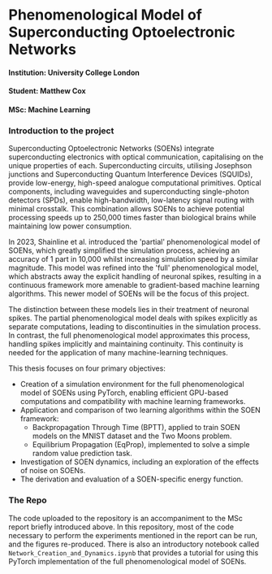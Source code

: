 # Phenomenological Model of Superconducting Optoelectronic Networks

#### **Institution**: University College London

#### **Student**: Matthew Cox

#### **MSc**: Machine Learning

### Introduction to the project

Superconducting Optoelectronic Networks (SOENs) integrate superconducting electronics with optical communication, capitalising on the unique properties of each. Superconducting circuits, utilising Josephson junctions and Superconducting Quantum Interference Devices (SQUIDs), provide low-energy, high-speed analogue computational primitives. Optical components, including waveguides and superconducting single-photon detectors (SPDs), enable high-bandwidth, low-latency signal routing with minimal crosstalk. This combination allows SOENs to achieve potential processing speeds up to 250,000 times faster than biological brains while maintaining low power consumption.

In 2023, Shainline et al. introduced the 'partial' phenomenological model of SOENs, which greatly simplified the simulation process, achieving an accuracy of 1 part in 10,000 whilst increasing simulation speed by a similar magnitude. This model was refined into the 'full' phenomenological model, which abstracts away the explicit handling of neuronal spikes, resulting in a continuous framework more amenable to gradient-based machine learning algorithms. This newer model of SOENs will be the focus of this project.

The distinction between these models lies in their treatment of neuronal spikes. The partial phenomenological model deals with spikes explicitly as separate computations, leading to discontinuities in the simulation process. In contrast, the full phenomenological model approximates this process, handling spikes implicitly and maintaining continuity. This continuity is needed for the application of many machine-learning techniques.

This thesis focuses on four primary objectives:

- Creation of a simulation environment for the full phenomenological model of SOENs using PyTorch, enabling efficient GPU-based computations and compatibility with machine learning frameworks.
- Application and comparison of two learning algorithms within the SOEN framework:
  - Backpropagation Through Time (BPTT), applied to train SOEN models on the MNIST dataset and the Two Moons problem.
  - Equilibrium Propagation (EqProp), implemented to solve a simple random value prediction task.
- Investigation of SOEN dynamics, including an exploration of the effects of noise on SOENs.
- The derivation and evaluation of a SOEN-specific energy function.


### The Repo

The code uploaded to the repository is an accompaniment to the MSc report briefly introduced above. In this repository, most of the code necessary to perform the experiments mentioned in the report can be run, and the figures re-produced. There is also an introductory notebook called `Network_Creation_and_Dynamics.ipynb` that provides a tutorial for using this PyTorch implementation of the full phenomenological model of SOENs.
